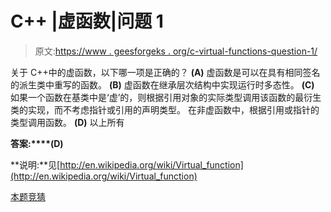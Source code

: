 # C++ |虚函数|问题 1

> 原文:[https://www . geesforgeks . org/c-virtual-functions-question-1/](https://www.geeksforgeeks.org/c-virtual-functions-question-1/)

关于 C++中的虚函数，以下哪一项是正确的？
**(A)** 虚函数是可以在具有相同签名的派生类中重写的函数。
**(B)** 虚函数在继承层次结构中实现运行时多态性。
**(C)** 如果一个函数在基类中是‘虚’的，则根据引用对象的实际类型调用该函数的最衍生类的实现，而不考虑指针或引用的声明类型。
在非虚函数中，根据引用或指针的类型调用函数。
**(D)** 以上所有

**答案:****(D)**

**说明:**见[http://en.wikipedia.org/wiki/Virtual_function](http://en.wikipedia.org/wiki/Virtual_function)

[本题竞猜](https://www.geeksforgeeks.org/quiz-corner-gq/)